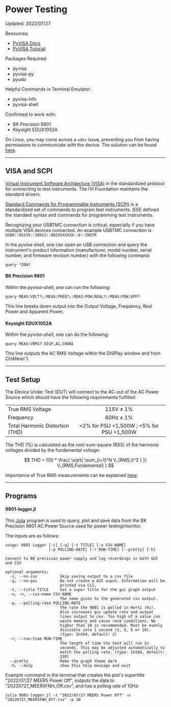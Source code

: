 # Power Testing
Updated: 2022/07/27

Resources:
+ [PyVISA Docs](https://pyvisa.readthedocs.io/en/latest/introduction/getting.html)
+ [PyVISA Tutorial](https://goughlui.com/2021/03/28/tutorial-introduction-to-scpi-automation-of-test-equipment-with-pyvisa/)

Packages Required:
+ pyvisa
+ pyvisa-py
+ pyusb

Helpful Commands in Terminal Emulator:
+ pyvisa-info
+ pyvisa-shell

Confirmed to work with:
+ BK Precision 9801
+ Keysight EDUX1052A


On Linux, you may come across a `udev` issue, preventing you from having permissions to communicate with the device. The solution can be found [here](https://stackoverflow.com/questions/66480203/pyvisa-not-listing-usb-instrument-on-linux).


___
## VISA and SCPI

[Virtual Instrument Software Architecture (VISA)](https://en.wikipedia.org/wiki/Virtual_instrument_software_architecture) in the standardized protocol for connecting to test instruments. The IVI Foundation maintains the standard drivers.

[Standard Commands for Programmable Instruments (SCPI)](https://en.wikipedia.org/wiki/Standard_Commands_for_Programmable_Instruments) is a standardized set of commands to program test instruments. IEEE defined the standard syntax and commands for programming test instruments.

Recognizing your USBTMC connection is critical, especially if you have multiple VISA devices connected. An example USBTMC connection is `USB0::65535::38912::802XXXXXXX::0::INSTR`

In the *pyvisa-shell*, one can open an USB connection and query the instrument's product information (manufacturer, model number, serial number, and firmware revision number) with the following command:
```
query *IDN?
```



#### BK Precision 9801

Within the *pyvisa-shell*, one can run the following:

```
query MEAS:VOLT?;:MEAS:FREQ?;:MEAS:POW:REAL?;:MEAS:POW:APP?
```

This line breaks down output into the Output Voltage, Frequency, Real Power and Apparent Power.


#### Keysight EDUX1052A

Within the *pyvisa-shell*, one can do the following:

```
query MEAS:VRMS? DISP,AC,CHAN1
```

This line outputs the AC RMS Voltage within the DISPlay window and from CHANnel 1.

___
## Test Setup
The Device Under Test (DUT) will connect to the AC-out of the AC Power Source which should have the following requirements fulfilled:

|||
|------------------|:------------:|
| True RMS Voltage | 115V &pm; 1% |
| Frequency        | 60Hz &pm; 1% |
| Total Harmonic Distortion (THD) | <2% for PSU <1,500W ; <5% for PSU >1,500W |

The THD (%) is calculated as the root-sum-square (RSS) of the harmonic voltages divided by the fundamental voltage:

$$ THD = 100 * \frac{ \sqrt{ \sum_{i=1}^N V_{RMS,i}^2 } }{ V_{RMS,Fundamental} } $$

Importance of True RMS measurements can be explained [here](https://www.fluke.com/en-us/learn/blog/electrical/what-is-true-rms).

___
## Programs
#### 9801-logger.jl

This [Julia](https://julialang.org/) program is used to query, plot and save data from the BK Precision 9801 AC Power Source used for power testing/monitor.

The inputs are as follows:

```
usage: 9801 Logger [-c] [-g] [-t TITLE] [-o CSV-NAME]
                   [-p POLLING-RATE] [-r RUN-TIME] [--pretty] [-h]

Connect to BK precision power supply and log recordings in both GUI
and CSV

optional arguments:
  -c, --no-csv          Skip saving output to a csv file
  -g, --no-gui          Do not create a GUI ouput. Information will be
                        printed via CLI.
  -t, --title TITLE     Set a super title for the gui graph output
  -o, -n, --csv-name CSV-NAME
                        The name given to the generated csv output.
  -p, --polling-rate POLLING-RATE
                        The rate the 9801 is polled in Hertz (Hz).
                        Also increases gui update rate and output
                        lines output to csv. Too high of a value can
                        waste memory and cause race conditions. No
                        higher than 10 is recommended. Must be evenly
                        divisible into 1 second (1, 2, 5 or 10).
                        (type: Int64, default: 2)
  -r, --run-time RUN-TIME
                        The length of time the test will run in
                        seconds. This may be adjusted automatically to
                        match the polling rate. (type: Int64, default:
                        330)
  --pretty              Make the graph theme dark
  -h, --help            show this help message and exit
  ```

Example command in the terminal that creates the plot's supertitle "2022/07/27 MEER5 Power Off", outputs the data to "20220727_MEER5FNH_Off.csv", and has a polling rate of 10Hz:

```
julia 9801-logger.jl -t "2022/07/27 MEER5 Power Off" -o "20220727_MEER5FNH_Off.csv" -p 10
```

